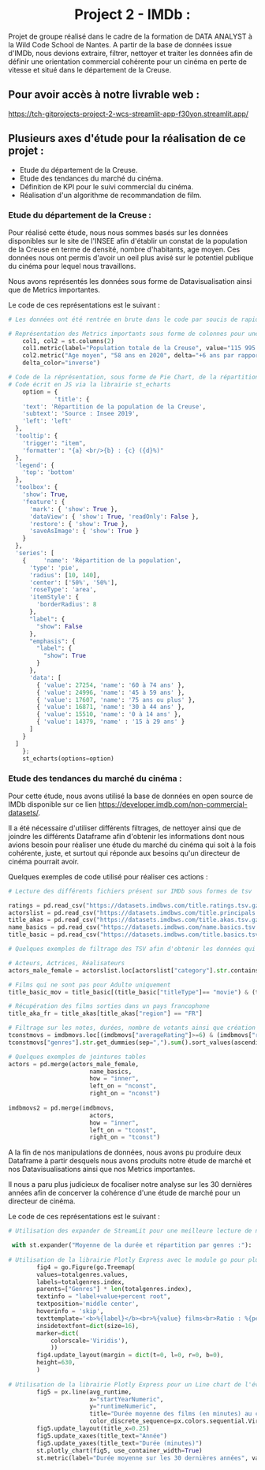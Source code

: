 <div align="center">
  <center><h1>Project 2 - IMDb :</h1></center>
</div>


Projet de groupe réalisé dans le cadre de la formation de DATA ANALYST à la Wild Code School de Nantes. A partir de la base de données issue d'IMDb, nous devions extraire, filtrer, nettoyer et traiter les données afin de définir une orientation commercial cohérente pour un cinéma en perte de vitesse et situé dans le département de la Creuse.

## Pour avoir accès à notre livrable web : 
https://tch-gitprojects-project-2-wcs-streamlit-app-f30yon.streamlit.app/

## Plusieurs axes d'étude pour la réalisation de ce projet :

- Etude du département de la Creuse. 
- Etude des tendances du marché du cinéma. 
- Définition de KPI pour le suivi commercial du cinéma. 
- Réalisation d'un algorithme de recommandation de film.

### Etude du département de la Creuse :

Pour réalisé cette étude, nous nous sommes basés sur les données disponibles sur le site de l'INSEE afin d'établir un constat de la population de la Creuse en terme de densité, nombre d'habitants, age moyen.
Ces données nous ont permis d'avoir un oeil plus avisé sur le potentiel publique du cinéma pour lequel nous travaillons.

Nous avons représentés les données sous forme de Datavisualisation ainsi que de Metrics importantes.

Le code de ces représentations est le suivant :
```python
# Les données ont été rentrée en brute dans le code par soucis de rapidité

# Représentation des Metrics importants sous forme de colonnes pour une meilleure visibilité sur le livrable
    col1, col2 = st.columns(2)
    col1.metric(label="Population totale de la Creuse", value="115 995 habitants en 2020", delta="-3,8% par rapport à 2014")
    col2.metric("Age moyen", "58 ans en 2020", delta="+6 ans par rapport à 2014",
    delta_color="inverse")

# Code de la réprésentation, sous forme de Pie Chart, de la répartition de la population de la Creuse par tranche d'age
# Code écrit en JS via la librairie st_echarts
    option = {
             'title': {
    'text': 'Répartition de la population de la Creuse',
    'subtext': 'Source : Insee 2019',
    'left': 'left'
  },
  'tooltip': {
    'trigger': "item",
    'formatter': "{a} <br/>{b} : {c} ({d}%)"
  },
  'legend': {
    'top': 'bottom'
  },
  'toolbox': {
    'show': True,
    'feature': {
      'mark': { 'show': True },
      'dataView': { 'show': True, 'readOnly': False },
      'restore': { 'show': True },
      'saveAsImage': { 'show': True }
    }
  },
  'series': [
    {     'name': 'Répartition de la population',
      'type': 'pie',
      'radius': [10, 140],
      'center': ['50%', '50%'],
      'roseType': 'area',
      'itemStyle': {
        'borderRadius': 8
      },
      "label": {
        "show": False
      },
      "emphasis": {
        "label": {
          "show": True
        }
      },
      'data': [
        { 'value': 27254, 'name': '60 à 74 ans' },
        { 'value': 24996, 'name': '45 à 59 ans' },
        { 'value': 17607, 'name': '75 ans ou plus' },
        { 'value': 16871, 'name': '30 à 44 ans' },
        { 'value': 15510, 'name': '0 à 14 ans' },
        { 'value': 14379, 'name' : '15 à 29 ans' }
      ]
    }
  ]
    };
    st_echarts(options=option)
```

### Etude des tendances du marché du cinéma :

Pour cette étude, nous avons utilisé la base de données en open source de IMDb disponible sur ce lien https://developer.imdb.com/non-commercial-datasets/.

Il a été nécessaire d'utiliser différents filtrages, de nettoyer ainsi que de joindre les différents Dataframe afin d'obtenir les informations dont nous avions besoin pour réaliser une étude du marché du cinéma qui soit à la fois cohérente, juste, et surtout qui réponde aux besoins qu'un directeur de cinéma pourrait avoir.

Quelques exemples de code utilisé pour réaliser ces actions :
```python
# Lecture des différents fichiers présent sur IMDb sous formes de tsv

ratings = pd.read_csv("https://datasets.imdbws.com/title.ratings.tsv.gz", sep="\t",low_memory=False)
actorslist = pd.read_csv("https://datasets.imdbws.com/title.principals.tsv.gz", sep="\t",low_memory=False)
title_akas = pd.read_csv("https://datasets.imdbws.com/title.akas.tsv.gz", sep="\t",low_memory=False)
name_basics = pd.read_csv("https://datasets.imdbws.com/name.basics.tsv.gz", sep="\t",low_memory=False)
title_basic = pd.read_csv("https://datasets.imdbws.com/title.basics.tsv.gz", sep="\t",low_memory=False)

# Quelques exemples de filtrage des TSV afin d'obtenir les données qui nous intéresse pour notre étude de marché

# Acteurs, Actrices, Réalisateurs
actors_male_female = actorslist.loc[actorslist["category"].str.contains("director|actress|actor")]

# Films qui ne sont pas pour Adulte uniquement
title_basic_mov = title_basic[(title_basic["titleType"]== "movie") & (title_basic["isAdult"]=="0")]

# Récupération des films sorties dans un pays francophone
title_aka_fr = title_akas[title_akas["region"] == "FR"]

# Filtrage sur les notes, durées, nombre de votants ainsi que création d'une matrice creuse pour les genres de nos films
tconstmovs = imdbmovs.loc[(imdbmovs["averageRating"]>=6) & (imdbmovs["runtimeMinutes"]>=60) & (imdbmovs["numVotes"]>=10000)]
tconstmovs["genres"].str.get_dummies(sep=",").sum().sort_values(ascending=False).head(10)

# Quelques exemples de jointures tables
actors = pd.merge(actors_male_female,
                       name_basics,
                       how = "inner",
                       left_on = "nconst",
                       right_on = "nconst")
                       
imdbmovs2 = pd.merge(imdbmovs,
                       actors,
                       how = "inner",
                       left_on = "tconst",
                       right_on = "tconst")
```

A la fin de nos manipulations de données, nous avons pu produire deux Dataframe à partir desquels nous avons produits notre étude de marché et nos Datavisualisations ainsi que nos Metrics importantes.

Il nous a paru plus judicieux de focaliser notre analyse sur les 30 dernières années afin de concerver la cohérence d'une étude de marché pour un directeur de cinéma.

Le code de ces représentations est le suivant :
```python
# Utilisation des expander de StreamLit pour une meilleure lecture de notre site

 with st.expander("Moyenne de la durée et répartition par genres :"):
 
# Utilisation de la librairie Plotly Express avec le module go pour plus de personalisations des graphiques, ici une Treemap des genres
        fig4 = go.Figure(go.Treemap(
    	values=totalgenres.values,
    	labels=totalgenres.index,
    	parents=["Genres"] * len(totalgenres.index),
        textinfo = "label+value+percent root",
        textposition='middle center',
        hoverinfo = 'skip',
        texttemplate='<b>%{label}</b><br>%{value} films<br>Ratio : %{percentRoot}',
        insidetextfont=dict(size=16),           
        marker=dict(
            colorscale='Viridis'),
            ))
        fig4.update_layout(margin = dict(t=0, l=0, r=0, b=0),                 
    	height=630,
    	)
    
# Utilisation de la librairie Plotly Express pour un Line chart de l'évolution de la durée des films sur les 30 dernières années
        fig5 = px.line(avg_runtime, 
                       x="startYearNumeric", 
                       y="runtimeNumeric", 
                       title="Durée moyenne des films (en minutes) au cours des 30 dernières années.", 
                       color_discrete_sequence=px.colors.sequential.Viridis)
        fig5.update_layout(title_x=0.25)
        fig5.update_xaxes(title_text="Année")
        fig5.update_yaxes(title_text="Durée (minutes)")
        st.plotly_chart(fig5, use_container_width=True)
        st.metric(label="Durée moyenne sur les 30 dernières années", value="91 minutes")
```
